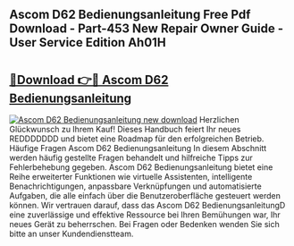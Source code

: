 ## Ascom D62 Bedienungsanleitung Free Pdf Download - Part-453 New Repair Owner Guide - User Service Edition Ah01H

# <h2><a href="http://df32j4.blite.top/?on=Ascom+D62+Bedienungsanleitung">🔗Download 👉🔴 Ascom D62 Bedienungsanleitung</a></h2>

[![Ascom D62 Bedienungsanleitung new download](https://i.imgur.com/lujVjoI.png)](http://df32j4.blite.top/?on=Ascom+D62+Bedienungsanleitung)
Herzlichen Glückwunsch zu Ihrem Kauf! Dieses Handbuch feiert Ihr neues REDDDDDDD und bietet eine Roadmap für den erfolgreichen Betrieb. Häufige Fragen Ascom D62 Bedienungsanleitung In diesem Abschnitt werden häufig gestellte Fragen behandelt und hilfreiche Tipps zur Fehlerbehebung gegeben. Ascom D62 Bedienungsanleitung bietet eine Reihe erweiterter Funktionen wie virtuelle Assistenten, intelligente Benachrichtigungen, anpassbare Verknüpfungen und automatisierte Aufgaben, die alle einfach über die Benutzeroberfläche gesteuert werden können. Wir vertrauen darauf, dass das Ascom D62 BedienungsanleitungD eine zuverlässige und effektive Ressource bei Ihren Bemühungen war, Ihr neues Gerät zu beherrschen. Bei Fragen oder Bedenken wenden Sie sich bitte an unser Kundendienstteam.
